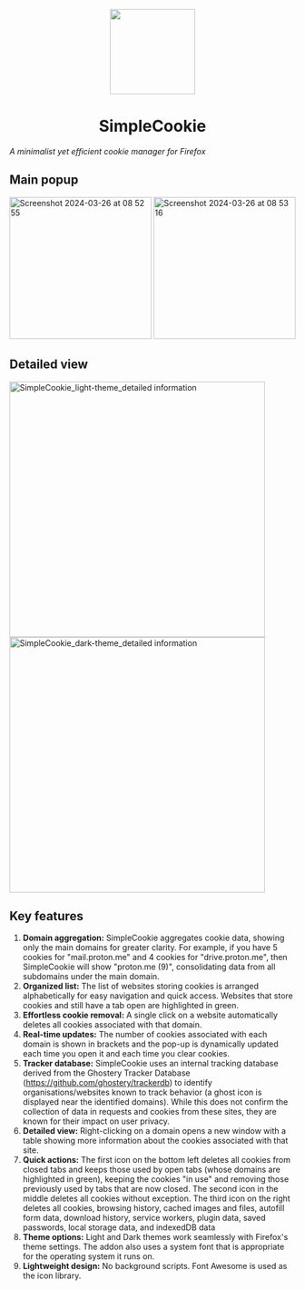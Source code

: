 <p align="center">
<img width="150" src=https://github.com/mickaphd/SimpleCookie/assets/25211018/12ed90c3-2a14-4b9d-8443-13a5846a9950)
</p>
  
<h1 align="center">SimpleCookie</h1></p>
<i>A minimalist yet efficient cookie manager for Firefox</i>

<h2>Main popup</h2>
<img width="250" alt="Screenshot 2024-03-26 at 08 52 55" src="https://github.com/mickaphd/SimpleCookie/assets/25211018/ebd22607-8917-4913-b779-95a5c88f6550">
<img width="250" alt="Screenshot 2024-03-26 at 08 53 16" src="https://github.com/mickaphd/SimpleCookie/assets/25211018/91a9cb3c-bdcc-4d4e-9670-3ccc268af0bd">

<h2>Detailed view</h2>

<img width="450" alt="SimpleCookie_light-theme_detailed information" src="https://github.com/mickaphd/SimpleCookie/assets/25211018/429f7a5c-9e3b-47ce-b010-853631e020ab">
<img width="450" alt="SimpleCookie_dark-theme_detailed information" src="https://github.com/mickaphd/SimpleCookie/assets/25211018/e11d5dea-3e02-4e33-9eb1-a269327ebccc">

<h2>Key features</h2>

1. <b>Domain aggregation:</b> SimpleCookie aggregates cookie data, showing only the main domains for greater clarity. For example, if you have 5 cookies for "mail.proton.me" and 4 cookies for "drive.proton.me", then SimpleCookie will show "proton.me (9)", consolidating data from all subdomains under the main domain.
1. <b>Organized list:</b> The list of websites storing cookies is arranged alphabetically for easy navigation and quick access. Websites that store cookies and still have a tab open are highlighted in green.
1. <b>Effortless cookie removal:</b> A single click on a website automatically deletes all cookies associated with that domain.
1. <b>Real-time updates:</b> The number of cookies associated with each domain is shown in brackets and the pop-up is dynamically updated each time you open it and each time you clear cookies.
1. <b>Tracker database:</b> SimpleCookie uses an internal tracking database derived from the Ghostery Tracker Database (https://github.com/ghostery/trackerdb) to identify organisations/websites known to track behavior (a ghost icon is displayed near the identified domains). While this does not confirm the collection of data in requests and cookies from these sites, they are known for their impact on user privacy.
1. <b>Detailed view:</b> Right-clicking on a domain opens a new window with a table showing more information about the cookies associated with that site.
1. <b>Quick actions:</b> The first icon on the bottom left deletes all cookies from closed tabs and keeps those used by open tabs (whose domains are highlighted in green), keeping the cookies "in use" and removing those previously used by tabs that are now closed. The second icon in the middle deletes all cookies without exception. The third icon on the right deletes all cookies, browsing history, cached images and files, autofill form data, download history, service workers, plugin data, saved passwords, local storage data, and indexedDB data
1. <b>Theme options:</b> Light and Dark themes work seamlessly with Firefox's theme settings. The addon also uses a system font that is appropriate for the operating system it runs on.
1. <b>Lightweight design:</b> No background scripts. Font Awesome is used as the icon library.
